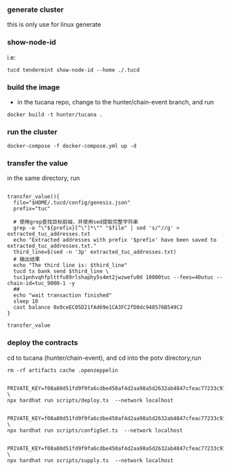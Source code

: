 ### generate cluster

this is only use for linux generate

### show-node-id
i.e: 
```shell
tucd tendermint show-node-id --home ./.tucd
```
### build the image

- in the tucana repo, change to the hunter/chain-event branch, and run
```shell
docker build -t hunter/tucana .
```

### run the cluster
```shell
docker-compose -f docker-compose.yml up -d
```

### transfer the value
in the same directory, run
```shell

transfer_value(){
  file="$HOME/.tucd/config/genesis.json"
  prefix="tuc"

  # 使用grep查找目标前缀，并使用sed提取完整字符串
  grep -o "\"${prefix}[^\"]*\"" "$file" | sed 's/"//g' > extracted_tuc_addresses.txt
  echo "Extracted addresses with prefix '$prefix' have been saved to extracted_tuc_addresses.txt."
  third_line=$(sed -n '3p' extracted_tuc_addresses.txt)
  # 输出结果
  echo "The third line is: $third_line"
  tucd tx bank send $third_line \
  tuc1pnhvqhfplttfu89rlshaphy5s4mt2jwzwefu0d 10000tuc --fees=40utuc --chain-id=tuc_9000-1 -y
  ##
  echo "wait transaction finished"
  sleep 10
  cast balance 0x0ceEC05D21fAd69e1CA3FC2fD0dc948576B549C2
}

transfer_value
```

### deploy the contracts

cd  to tucana (hunter/chain-event), and cd into the potv directory,run 

```shell
rm -rf artifacts cache .openzeppelin


PRIVATE_KEY=f08a80d51fd9f9fa6cdbe450af4d2aa98a5d2632ab4847cfeac77233c911f832 \
npx hardhat run scripts/deploy.ts  --network localhost


PRIVATE_KEY=f08a80d51fd9f9fa6cdbe450af4d2aa98a5d2632ab4847cfeac77233c911f832 \
npx hardhat run scripts/configSet.ts  --network localhost


PRIVATE_KEY=f08a80d51fd9f9fa6cdbe450af4d2aa98a5d2632ab4847cfeac77233c911f832 \
npx hardhat run scripts/supply.ts  --network localhost
```